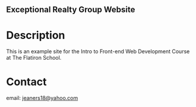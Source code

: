Exceptional Realty Group Website
---

# Description

This is an example site for the Intro to Front-end Web Development Course at The Flatiron School.

# Contact
email: jeaners18@yahoo.com
